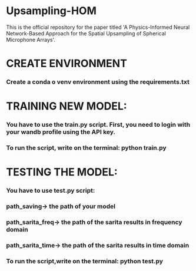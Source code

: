 # Upsampling-HOM
This is the official repository for the paper titled 'A Physics-Informed Neural Network-Based Approach for the Spatial Upsampling of Spherical Microphone Arrays'.

# CREATE ENVIRONMENT
### Create a conda o venv environment using the requirements.txt

# TRAINING NEW MODEL:
### You have to use the train.py script. First, you need to login with your wandb profile using the API key.
### To run the script, write on the terminal: python train.py

# TESTING THE MODEL:
### You have to use test.py script:
### path_saving-> the path of your model
### path_sarita_freq-> the path of the sarita results in frequency domain
### path_sarita_time-> the path of the sarita results in time domain
### To run the script,write on the terminal: python test.py
